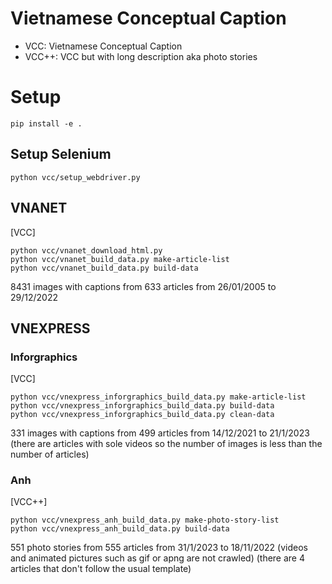 # Vietnamese Conceptual Caption

- VCC: Vietnamese Conceptual Caption
- VCC++: VCC but with long description aka photo stories

# Setup

```
pip install -e .
```

## Setup Selenium

```
python vcc/setup_webdriver.py
```

## VNANET
[VCC]

```
python vcc/vnanet_download_html.py
python vcc/vnanet_build_data.py make-article-list
python vcc/vnanet_build_data.py build-data
```

8431 images with captions from 633 articles from 26/01/2005 to 29/12/2022

## VNEXPRESS

### Inforgraphics
[VCC]

```
python vcc/vnexpress_inforgraphics_build_data.py make-article-list
python vcc/vnexpress_inforgraphics_build_data.py build-data
python vcc/vnexpress_inforgraphics_build_data.py clean-data
```

331 images with captions from 499 articles from 14/12/2021 to 21/1/2023 (there are articles with sole videos so the number of images is less than the number of articles)

### Anh
[VCC++]

```
python vcc/vnexpress_anh_build_data.py make-photo-story-list
python vcc/vnexpress_anh_build_data.py build-data
```

551 photo stories from 555 articles from 31/1/2023 to 18/11/2022 (videos and animated pictures such as gif or apng are not crawled) (there are 4 articles that don't follow the usual template)
